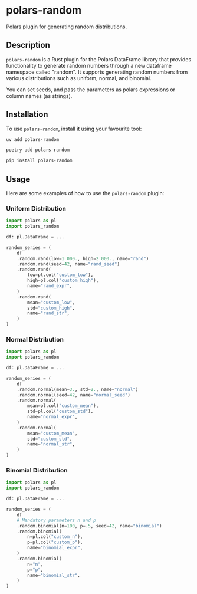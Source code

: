 # polars-random

Polars plugin for generating random distributions.

## Description

`polars-random` is a Rust plugin for the Polars DataFrame library that provides functionality to generate random numbers through a new dataframe namespace called "random". It supports generating random numbers from various distributions such as uniform, normal, and binomial.

You can set seeds, and pass the parameters as polars expressions or column names (as strings).

## Installation

To use `polars-random`, install it using your favourite tool:

```sh
uv add polars-random
```

```sh
poetry add polars-random
```
```sh
pip install polars-random
```


## Usage

Here are some examples of how to use the `polars-random` plugin:

### Uniform Distribution

```python
import polars as pl
import polars_random

df: pl.DataFrame = ...

random_series = (
    df
    .random.rand(low=1_000., high=2_000., name="rand")
    .random.rand(seed=42, name="rand_seed")
    .random.rand(
        low=pl.col("custom_low"),
        high=pl.col("custom_high"),
        name="rand_expr",
    )
    .random.rand(
        mean="custom_low",
        std="custom_high",
        name="rand_str",
    )
)
```

### Normal Distribution

```python
import polars as pl
import polars_random

df: pl.DataFrame = ...

random_series = (
    df
    .random.normal(mean=3., std=2., name="normal")
    .random.normal(seed=42, name="normal_seed")
    .random.normal(
        mean=pl.col("custom_mean"),
        std=pl.col("custom_std"),
        name="normal_expr",
    )
    .random.normal(
        mean="custom_mean",
        std="custom_std",
        name="normal_str",
    )
)
```

### Binomial Distribution

```python
import polars as pl
import polars_random

df: pl.DataFrame = ...

random_series = (
    df
    # Mandatory parameters n and p
    .random.binomial(n=100, p=.5, seed=42, name="binomial")
    .random.binomial(
        n=pl.col("custom_n"),
        p=pl.col("custom_p"),
        name="binomial_expr",
    )
    .random.binomial(
        n="n",
        p="p",
        name="binomial_str",
    )
)
```